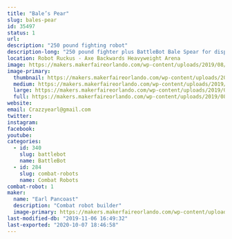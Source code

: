 ```yaml
---
title: "Bale’s Pear"
slug: bales-pear
id: 35497
status: 1
url: 
description: "250 pound fighting robot"
description-long: "250 pound fighter plus BattleBot Bale Spear for display"
location: Robot Ruckus - Axe Backwards Heavyweight Arena
image: https://makers.makerfaireorlando.com/wp-content/uploads/2019/08/1FA4A91E-8066-47D0-870F-528691BD6792-1024x768.jpeg
image-primary:
  thumbnail: https://makers.makerfaireorlando.com/wp-content/uploads/2019/08/1FA4A91E-8066-47D0-870F-528691BD6792-150x150.jpeg
  medium: https://makers.makerfaireorlando.com/wp-content/uploads/2019/08/1FA4A91E-8066-47D0-870F-528691BD6792-300x225.jpeg
  large: https://makers.makerfaireorlando.com/wp-content/uploads/2019/08/1FA4A91E-8066-47D0-870F-528691BD6792-1024x768.jpeg
  full: https://makers.makerfaireorlando.com/wp-content/uploads/2019/08/1FA4A91E-8066-47D0-870F-528691BD6792.jpeg
website: 
email: Crazzyearl@gmail.com
twitter: 
instagram: 
facebook: 
youtube: 
categories:
  - id: 340
    slug: battlebot
    name: BattleBot
  - id: 284
    slug: combat-robots
    name: Combat Robots
combat-robot: 1
maker:
  name: "Earl Pancoast"
  description: "Combat robot builder"
  image-primary: https://makers.makerfaireorlando.com/wp-content/uploads/2017/08/12953188_1167146003309214_1268559014_o-1024x768.jpg
last-modified-db: "2019-11-06 16:49:32"
last-exported: "2020-10-07 18:46:58"
---
```

